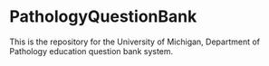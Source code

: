 # PathologyQuestionBank
This is the repository for the University of Michigan, Department of Pathology education question bank system. 
